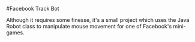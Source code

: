 #Facebook Track Bot

Although it requires some finesse, it's a small project which uses the Java Robot class to manipulate mouse movement for one of Facebook's mini-games.
